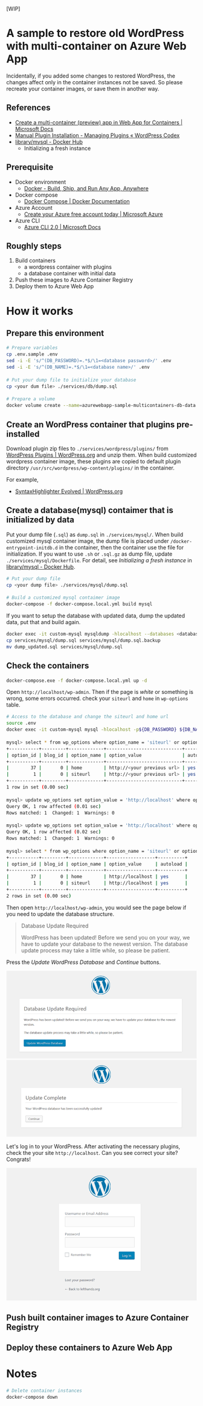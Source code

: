 [WIP]

A sample to restore old WordPress with multi-container on Azure Web App
====

Incidentally, if you added some changes to restored WordPress, the changes affect only in the container instances not be saved. So please recreate your container images, or save them in another way.

References
----
- [Create a multi-container (preview) app in Web App for Containers | Microsoft Docs](https://docs.microsoft.com/en-us/azure/app-service/containers/tutorial-multi-container-app)
- [Manual Plugin Installation - Managing Plugins « WordPress Codex](https://codex.wordpress.org/Managing_Plugins#Manual_Plugin_Installation)
- [library/mysql - Docker Hub](https://hub.docker.com/_/mysql/)
    - Initializing a fresh instance

Prerequisite
----

- Docker environment
    - [Docker - Build, Ship, and Run Any App, Anywhere](https://www.docker.com/)
- Docker compose
    - [Docker Compose | Docker Documentation](https://docs.docker.com/compose/)
- Azure Account
    - [Create your Azure free account today | Microsoft Azure](https://azure.microsoft.com/en-us/free/)
- Azure CLI
    - [Azure CLI 2.0 | Microsoft Docs](https://docs.microsoft.com/en-us/cli/azure/?view=azure-cli-latest)

Roughly steps
----

1. Build containers
    - a wordpress container with plugins
    - a database container with initial data
2. Push these images to Azure Container Registry
3. Deploy them to Azure Web App

How it works
=====

Prepare this environment
----

```bash
# Prepare variables
cp .env.sample .env
sed -i -E 's/^(DB_PASSWORD)=.*$/\1=<database password>/' .env
sed -i -E 's/^(DB_NAME)=.*$/\1=<database name>/' .env

# Put your dump file to initialize your database
cp <your dum file> ./services/db/dump.sql

# Prepare a volume
docker volume create --name=azurewebapp-sample-multicontainers-db-data
```

Create an WordPress container that plugins pre-installed
----

Download plugin zip files to `./services/wordpress/plugins/` from [WordPress Plugins | WordPress.org](https://wordpress.org/plugins/) and unzip them. When build customized wordpress container image, these plugins are copied to default plugin directory `/usr/src/wordpress/wp-content/plugins/` in the container.

For example,
- [SyntaxHighlighter Evolved | WordPress.org](https://wordpress.org/plugins/syntaxhighlighter/)

Create a database(mysql) contaimer that is initialized by data
----

Put your dump file (`.sql`) as `dump.sql` in `./services/mysql/`. When build customized mysql container image, the dump file is placed under `/docker-entrypoint-initdb.d` in the container, then the container use the file for initialization. If you want to use `.sh` or `.sql.gz` as dump file, update `./services/mysql/Dockerfile`. For detail, see _Initializing a fresh instance_ in [library/mysql - Docker Hub](https://hub.docker.com/_/mysql/).

```bash
# Put your dump file
cp <your dump file> ./services/mysql/dump.sql

# Build a customized mysql contaimer image
docker-compose -f docker-compose.local.yml build mysql
```

If you want to setup the database with updated data, dump the updated data, put that and build again. 

```bash
docker exec -it custom-mysql mysqldump -hlocalhost --databases <database name> -p > dump_updated.sql
cp services/mysql/dump.sql services/mysql/dump.sql.backup
mv dump_updated.sql services/mysql/dump.sql
```


Check the containers
----

```bash
docker-compose.exe -f docker-compose.local.yml up -d
```

Open `http://localhost/wp-admin`. Then if the page is _white_ or something is wrong, some errors occurred. check your `siteurl` and `home` in `wp-options` table.


```bash
# Access to the database and change the siteurl and home url
source .env
docker exec -it custom-mysql mysql -hlocalhost -p${DB_PASSWORD} ${DB_NAME}

mysql> select * from wp_options where option_name = 'siteurl' or option_name = 'home';
+-----------+---------+-------------+----------------------------+----------+
| option_id | blog_id | option_name | option_value               | autoload |
+-----------+---------+-------------+----------------------------+----------+
|        37 |       0 | home        | http://<your previous url> | yes      |
|         1 |       0 | siteurl     | http://<your previous url> | yes      |
+-----------+---------+-------------+----------------------------+----------+
1 row in set (0.00 sec)

mysql> update wp_options set option_value = 'http://localhost' where option_name = 'siteurl';
Query OK, 1 row affected (0.01 sec)
Rows matched: 1  Changed: 1  Warnings: 0

mysql> update wp_options set option_value = 'http://localhost' where option_name = 'home';
Query OK, 1 row affected (0.02 sec)
Rows matched: 1  Changed: 1  Warnings: 0

mysql> select * from wp_options where option_name = 'siteurl' or option_name = 'home';
+-----------+---------+-------------+------------------+----------+
| option_id | blog_id | option_name | option_value     | autoload |
+-----------+---------+-------------+------------------+----------+
|        37 |       0 | home        | http://localhost | yes      |
|         1 |       0 | siteurl     | http://localhost | yes      |
+-----------+---------+-------------+------------------+----------+
2 rows in set (0.00 sec)
```

Then open `http://localhost/wp-admin`, you would see the page below if you need to update the database structure.

> Database Update Required
> 
> WordPress has been updated! Before we send you on your way, we have to update your database to the newest version.
The database update process may take a little while, so please be patient.

Press the _Update WordPress Database_ and _Continue_ buttons.

![](./docs/images/screen_database-update-required.png)
![](./docs/images/screen_database-update-complete.png)

Let's log in to your WordPress. After activating the necessary plugins, check the your site `http://localhost`. Can you see correct your site? Congrats!

![](./docs/images/screen_wordpress-login.png)


Push built container images to Azure Container Registry
----


Deploy these containers to Azure Web App
----


Notes
====

```bash
# Delete container instances
docker-compose down
```